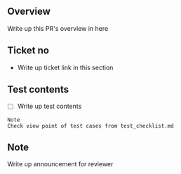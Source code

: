 ## Overview

Write up this PR's overview in here

## Ticket no

- Write up ticket link in this section

## Test contents

- [ ]  Write up test contents

```
Note
Check view point of test cases from test_checklist.md
```

## Note

Write up announcement for reviewer